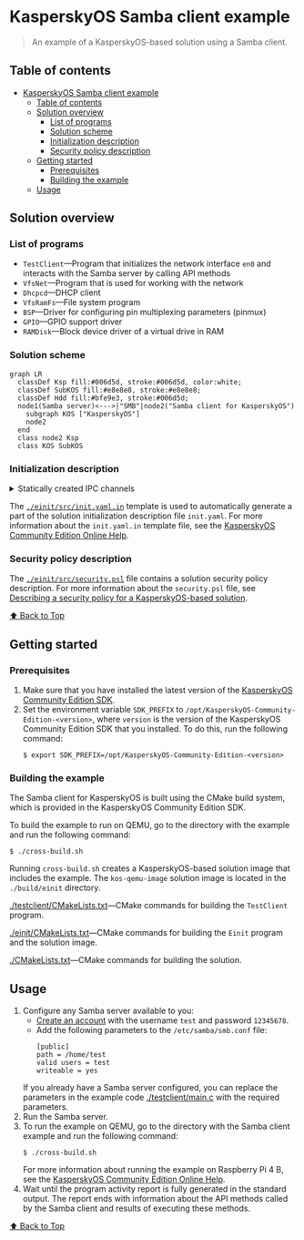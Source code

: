 # KasperskyOS Samba client example

> An example of a KasperskyOS-based solution using a Samba client.

## Table of contents
- [KasperskyOS Samba client example](#kasperskyos-samba-client-example)
  - [Table of contents](#table-of-contents)
  - [Solution overview](#solution-overview)
    - [List of programs](#list-of-programs)
    - [Solution scheme](#solution-scheme)
    - [Initialization description](#initialization-description)
    - [Security policy description](#security-policy-description)
  - [Getting started](#getting-started)
    - [Prerequisites](#prerequisites)
    - [Building the example](#building-the-example)
  - [Usage](#usage)

## Solution overview

### List of programs

* `TestClient`—Program that initializes the network interface `en0` and interacts with the Samba
server by calling API methods
* `VfsNet`—Program that is used for working with the network
* `Dhcpcd`—DHCP client
* `VfsRamFs`—File system program
* `BSP`—Driver for configuring pin multiplexing parameters (pinmux)
* `GPIO`—GPIO support driver
* `RAMDisk`—Block device driver of a virtual drive in RAM

### Solution scheme

```mermaid
graph LR
  classDef Ksp fill:#006d5d, stroke:#006d5d, color:white;
  classDef SubKOS fill:#e8e8e8, stroke:#e8e8e8;
  classDef Hdd fill:#bfe9e3, stroke:#006d5d;
  node1(Samba server)<--->|"SMB"|node2("Samba client for KasperskyOS")
    subgraph KOS ["KasperskyOS"]
    node2
  end
  class node2 Ksp
  class KOS SubKOS
```

### Initialization description

<details><summary>Statically created IPC channels</summary>

* `testclient.TestClient` → `kl.VfsRamFs`
* `testclient.TestClient` → `kl.VfsNet`
* `kl.VfsNet` → `kl.drivers.BSP`
* `kl.VfsNet` → `kl.drivers.GPIO`
* `kl.rump.Dhcpcd` → `kl.VfsRamFs`
* `kl.rump.Dhcpcd` → `kl.VfsNet`
* `kl.VfsRamFs` → `kl.drivers.RAMDisk`

</details>

The [`./einit/src/init.yaml.in`](einit/src/init.yaml.in) template is used to automatically generate
a part of the solution initialization description file `init.yaml`. For more information about the
`init.yaml.in` template file, see the
[KasperskyOS Community Edition Online Help](https://click.kaspersky.com/?hl=en-us&link=online_help&pid=kos&version=1.2&customization=KCE_cmake_yaml_templates).

### Security policy description

The [`./einit/src/security.psl`](einit/src/security.psl) file contains a solution security policy
description. For more information about the `security.psl` file, see
[Describing a security policy for a KasperskyOS-based solution](https://click.kaspersky.com/?hl=en-us&link=online_help&pid=kos&version=1.2&customization=KCE_ssp_descr).

[⬆ Back to Top](#Table-of-contents)

## Getting started

### Prerequisites

1. Make sure that you have installed the latest version of the
[KasperskyOS Community Edition SDK](https://os.kaspersky.com/development/).
1. Set the environment variable `SDK_PREFIX` to `/opt/KasperskyOS-Community-Edition-<version>`,
where `version` is the version of the KasperskyOS Community Edition SDK that you installed. To do this,
run the following command:
   ```
   $ export SDK_PREFIX=/opt/KasperskyOS-Community-Edition-<version>
   ```

### Building the example

The Samba client for KasperskyOS is built using the CMake build system, which is provided in the
KasperskyOS Community Edition SDK.

To build the example to run on QEMU, go to the directory with the example and run the following command:
```
$ ./cross-build.sh
```
Running `cross-build.sh` creates a KasperskyOS-based solution image that includes the example.
The `kos-qemu-image` solution image is located in the `./build/einit` directory.

[./testclient/CMakeLists.txt](testclient/CMakeLists.txt)—CMake commands for building the `TestClient`
program.

[./einit/CMakeLists.txt](einit/CMakeLists.txt)—CMake commands for building the `Einit` program and
the solution image.

[./CMakeLists.txt](CMakeLists.txt)—CMake commands for building the solution.

## Usage

1. Configure any Samba server available to you:
    * [Create an account](https://www.cyberciti.biz/faq/adding-a-user-to-a-samba-smb-share/) with the
username `test` and password `12345678`.
    * Add the following parameters to the `/etc/samba/smb.conf` file:
      ```
      [public]
      path = /home/test
      valid users = test
      writeable = yes
      ```
   If you already have a Samba server configured, you can replace the parameters in the example code
[./testclient/main.c](testclient/main.c) with the required parameters.
1. Run the Samba server.
1. To run the example on QEMU, go to the directory with the Samba client example and run
the following command:
   ```
   $ ./cross-build.sh
   ```
   For more information about running the example on Raspberry Pi 4 B, see the
[KasperskyOS Community Edition Online Help](https://click.kaspersky.com/?hl=en-us&link=online_help&pid=kos&version=1.2&customization=KCE_running_sample_programs_rpi).
1. Wait until the program activity report is fully generated in the standard output. The report ends
with information about the API methods called by the Samba client and results of executing these methods.

[⬆ Back to Top](#Table-of-contents)
